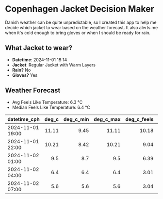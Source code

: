 
# Copenhagen Jacket Decision Maker

Danish weather can be quite unpredictable, so I created this app to help me decide which jacket to wear based on the weather forecast. 
It also alerts me when it's cold enough to bring gloves or when I should be ready for rain.

## What Jacket to wear?

- **Datetime**: 2024-11-01 18:14
- **Jacket**: Regular Jacket with Warm Layers
- **Rain?** No
- **Gloves?** Yes

## Weather Forecast
- Avg Feels Like Temperature: 6.3 °C
- Median Feels Like Temperature: 6.4 °C

| datetime_cph     |   deg_c |   deg_c_min |   deg_c_max |   deg_c_feels | weather   | wind   | rain   |
|:-----------------|--------:|------------:|------------:|--------------:|:----------|:-------|:-------|
| 2024-11-01 19:00 |   11.11 |        9.45 |       11.11 |         10.18 | Clouds    | High   | None   |
| 2024-11-01 22:00 |   10.21 |        8.42 |       10.21 |          9.04 | Clouds    | High   | None   |
| 2024-11-02 01:00 |    9.5  |        8.7  |        9.5  |          6.39 | Clouds    | Medium | None   |
| 2024-11-02 04:00 |    6.4  |        6.4  |        6.4  |          3.01 | Clouds    | Medium | None   |
| 2024-11-02 07:00 |    5.6  |        5.6  |        5.6  |          3.04 | Clouds    | Low    | None   |
        